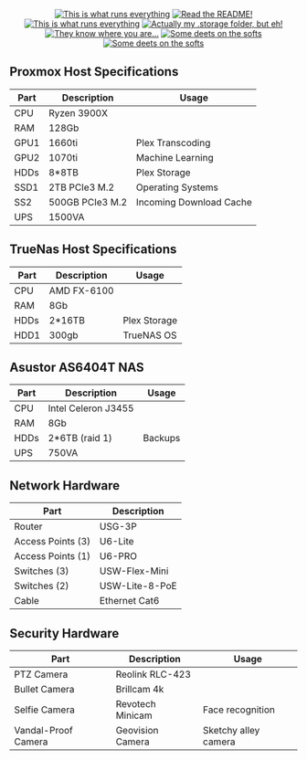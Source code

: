 <p align="center">
<a href="documentation/hardware.md"><img src="https://img.shields.io/badge/Hardware%20Specifications-purple" alt="This is what runs everything"></a> <a href="/node-red/"><img src="https://img.shields.io/badge/Nodered%20Flows-red" alt="Read the README!"></a> 
<a href="documentation/zigbee.md"><img src="https://img.shields.io/badge/Zigbee%20Devices-green" alt="This is what runs everything"></a>  <a href="/.storage/"><img src="https://img.shields.io/badge/Lovelace%20Interfaces-orange" alt="Actually my .storage folder, but eh!"></a>
<a href="/documentation/indoor_localization.md"><img src="https://img.shields.io/badge/Indoor%20Localization-blue" alt="They know where you are..."></a> 
<a href="/documentation/software.md"><img src="https://img.shields.io/badge/Software%20Usage-cyan" alt="Some deets on the softs"></a> <a href="/documentation/wifi.md"><img src="https://img.shields.io/badge/Networking-violet" alt="Some deets on the softs"></a> <br></p></p>


## Proxmox Host Specifications

| Part      | Description |  Usage |
| ----------- | ----------- | -----------  |
| CPU      | Ryzen 3900X    |   
| RAM      | 128Gb   |   
| GPU1   | 1660ti        |  Plex Transcoding |
| GPU2   | 1070ti        |  Machine Learning |
| HDDs   | 8*8TB       |  Plex Storage|
| SSD1   | 2TB PCIe3 M.2      |  Operating Systems |
| SS2   | 500GB PCIe3 M.2        |  Incoming Download Cache |
| UPS|      1500VA |

## TrueNas Host Specifications

| Part      | Description |  Usage |
| ----------- | ----------- | -----------  |
| CPU      | AMD FX-6100    |   
| RAM      | 8Gb   |   
| HDDs   | 2*16TB       |  Plex Storage|
| HDD1   | 300gb     |  TrueNAS OS |


## Asustor AS6404T NAS

| Part      | Description |  Usage |
| ----------- | ----------- | -----------  |
| CPU      | 	Intel Celeron J3455 |   
| RAM      | 8Gb   |   
| HDDs   | 2*6TB (raid 1)  | Backups |
| UPS|      750VA |

## Network Hardware

| Part      | Description | 
| ----------- | ----------- |
| Router      | 	USG-3P |
| Access Points (3)      | U6-Lite   |   
| Access Points (1)      | U6-PRO  |   
| Switches (3)   | USW-Flex-Mini | 
| Switches (2)|   USW-Lite-8-PoE |
| Cable      | Ethernet Cat6   |   

## Security Hardware

| Part      | Description |  Usage | 
| ----------- | ----------- | -- |
| PTZ Camera      | Reolink RLC-423    |   
| Bullet Camera      | Brillcam 4k   |   
| Selfie Camera   |  Revotech Minicam     |  Face recognition|
| Vandal-Proof Camera   | Geovision Camera    |  Sketchy alley camera |